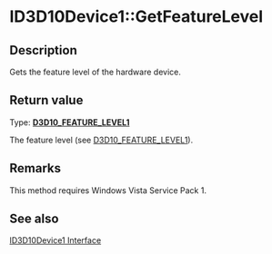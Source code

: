 # ID3D10Device1::GetFeatureLevel

## Description

Gets the feature level of the hardware device.

## Return value

Type: **[D3D10_FEATURE_LEVEL1](https://learn.microsoft.com/windows/desktop/api/d3d10_1/ne-d3d10_1-d3d10_feature_level1)**

The feature level (see [D3D10_FEATURE_LEVEL1](https://learn.microsoft.com/windows/desktop/api/d3d10_1/ne-d3d10_1-d3d10_feature_level1)).

## Remarks

This method requires Windows Vista Service Pack 1.

## See also

[ID3D10Device1 Interface](https://learn.microsoft.com/windows/desktop/api/d3d10_1/nn-d3d10_1-id3d10device1)